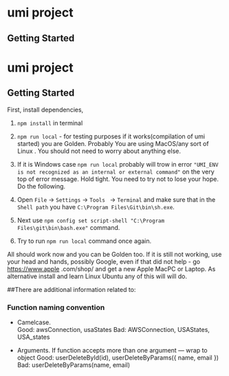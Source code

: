 # umi project

## Getting Started
# umi project

## Getting Started

First, install dependencies,

1. `npm install` in terminal
2. `npm run local` - for testing purposes if it works(compilation of umi started) you are Golden.
Probably You are using MacOS/any sort of Linux . 
You should not need to worry about anything else.

3. If it is Windows case `npm run local` probably will trow in error
`"UMI_ENV is not recognized as an internal or external command"` on the very top of error message.
Hold tight. You need to try not to lose your hope.
Do the following.
 1. Open `File` -> `Settings` -> `Tools ` -> `Terminal` and make sure that in the `Shell path` you have 
 `C:\Program Files\Git\bin\sh.exe`.
 2. Next use `npm config set script-shell "C:\Program Files\git\bin\bash.exe"` command.
 3. Try to run `npm run local` command once again.
 
 All should work now and you can be Golden too. 
 If it is still not working, use your head and hands, possibly Google, even if that did not help - go https://www.apple
 .com/shop/ and get a new Apple MacPC or Laptop. As alternative install and learn Linux Ubuntu any of this will will
  do.
 
 ##There are additional information related to: 
 
  ### Function naming convention
 
 * Camelcase.  
 Good: awsConnection, usaStates 
 Bad: AWSConnection, USAStates, USA_states
 
 * Arguments.
 If function accepts more than one argument — wrap to object
 Good: userDeleteById(id), userDeleteByParams({ name, email })
 Bad: userDeleteByParams(name, email)


